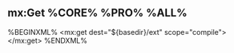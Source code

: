 ## mx:Get %CORE% %PRO% %ALL%

%BEGINXML%
<mx:get dest="${basedir}/ext" scope="compile">
	<dependency coordinates="javax.mail:mail:1.4" />
	<dependency coordinates="javax.activation:activation:1.1" />
</mx:get>
%ENDXML%